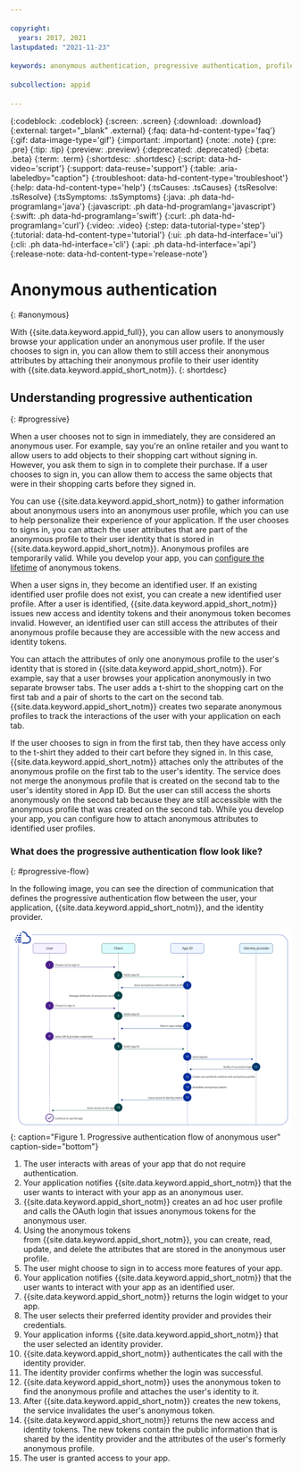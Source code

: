 ```yaml
---

copyright:
  years: 2017, 2021
lastupdated: "2021-11-23"

keywords: anonymous authentication, progressive authentication, profile, user profile, authorization, sign in, secure app, identity provider, authorization

subcollection: appid

---
```


{:codeblock: .codeblock}
{:screen: .screen}
{:download: .download}
{:external: target="_blank" .external}
{:faq: data-hd-content-type='faq'}
{:gif: data-image-type='gif'}
{:important: .important}
{:note: .note}
{:pre: .pre}
{:tip: .tip}
{:preview: .preview}
{:deprecated: .deprecated}
{:beta: .beta}
{:term: .term}
{:shortdesc: .shortdesc}
{:script: data-hd-video='script'}
{:support: data-reuse='support'}
{:table: .aria-labeledby="caption"}
{:troubleshoot: data-hd-content-type='troubleshoot'}
{:help: data-hd-content-type='help'}
{:tsCauses: .tsCauses}
{:tsResolve: .tsResolve}
{:tsSymptoms: .tsSymptoms}
{:java: .ph data-hd-programlang='java'}
{:javascript: .ph data-hd-programlang='javascript'}
{:swift: .ph data-hd-programlang='swift'}
{:curl: .ph data-hd-programlang='curl'}
{:video: .video}
{:step: data-tutorial-type='step'}
{:tutorial: data-hd-content-type='tutorial'}
{:ui: .ph data-hd-interface='ui'}
{:cli: .ph data-hd-interface='cli'}
{:api: .ph data-hd-interface='api'}
{:release-note: data-hd-content-type='release-note'}

# Anonymous authentication
{: #anonymous}

With {{site.data.keyword.appid_full}}, you can allow users to anonymously browse your application under an anonymous user profile. If the user chooses to sign in, you can allow them to still access their anonymous attributes by attaching their anonymous profile to their user identity with {{site.data.keyword.appid_short_notm}}.
{: shortdesc}

## Understanding progressive authentication 
{: #progressive}

When a user chooses not to sign in immediately, they are considered an anonymous user. For example, say you're an online retailer and you want to allow users to add objects to their shopping cart without signing in. However, you ask them to sign in to complete their purchase. If a user chooses to sign in, you can allow them to access the same objects that were in their shopping carts before they signed in. 

You can use {{site.data.keyword.appid_short_notm}} to gather information about anonymous users into an anonymous user profile, which you can use to help personalize their experience of your application. If the user chooses to signs in, you can attach the user attributes that are part of the anonymous profile to their user identity that is stored in {{site.data.keyword.appid_short_notm}}. Anonymous profiles are temporarily valid. While you develop your app, you can [configure the lifetime](/docs/appid?topic=appid-managing-idp#idp-token-lifetime) of anonymous tokens. 

When a user signs in, they become an identified user. If an existing identified user profile does not exist, you can create a new identified user profile. After a user is identified, {{site.data.keyword.appid_short_notm}} issues new access and identity tokens and their anonymous token becomes invalid. However, an identified user can still access the attributes of their anonymous profile because they are accessible with the new access and identity tokens. 

You can attach the attributes of only one anonymous profile to the user's identity that is stored in {{site.data.keyword.appid_short_notm}}. For example, say that a user browses your application anonymously in two separate browser tabs. The user adds a t-shirt to the shopping cart on the first tab and a pair of shorts to the cart on the second tab. {{site.data.keyword.appid_short_notm}} creates two separate anonymous profiles to track the interactions of the user with your application on each tab. 

If the user chooses to sign in from the first tab, then they have access only to the t-shirt they added to their cart before they signed in. In this case, {{site.data.keyword.appid_short_notm}} attaches only the attributes of the anonymous profile on the first tab to the user's identity. The service does not merge the anonymous profile that is created on the second tab to the user's identity stored in App ID. But the user can still access the shorts anonymously on the second tab because they are still accessible with the anonymous profile that was created on the second tab. While you develop your app, you can configure how to attach anonymous attributes to identified user profiles.

### What does the progressive authentication flow look like? 
{: #progressive-flow}

In the following image, you can see the direction of communication that defines the progressive authentication flow between the user, your application, {{site.data.keyword.appid_short_notm}}, and the identity provider.

![The path to becoming an identified user when they start as anonymous](images/auth-anon-user.svg){: caption="Figure 1. Progressive authentication flow of anonymous user" caption-side="bottom"}

1. The user interacts with areas of your app that do not require authentication. 
2. Your application notifies {{site.data.keyword.appid_short_notm}} that the user wants to interact with your app as an anonymous user. 
3. {{site.data.keyword.appid_short_notm}} creates an ad hoc user profile and calls the OAuth login that issues anonymous tokens for the anonymous user. 
4. Using the anonymous tokens from {{site.data.keyword.appid_short_notm}}, you can create, read, update, and delete the attributes that are stored in the anonymous user profile. 
5. The user might choose to sign in to access more features of your app.
6. Your application notifies {{site.data.keyword.appid_short_notm}} that the user wants to interact with your app as an identified user. 
7. {{site.data.keyword.appid_short_notm}} returns the login widget to your app. 
8. The user selects their preferred identity provider and provides their credentials. 
9. Your application informs {{site.data.keyword.appid_short_notm}} that the user selected an identity provider.
10. {{site.data.keyword.appid_short_notm}} authenticates the call with the identity provider. 
11. The identity provider confirms whether the login was successful. 
12. {{site.data.keyword.appid_short_notm}} uses the anonymous token to find the anonymous profile and attaches the user's identity to it.
13. After {{site.data.keyword.appid_short_notm}} creates the new tokens, the service invalidates the user's anonymous token. 
14. {{site.data.keyword.appid_short_notm}} returns the new access and identity tokens. The new tokens contain the public information that is shared by the identity provider and the attributes of the user's formerly anonymous profile. 
15. The user is granted access to your app.

